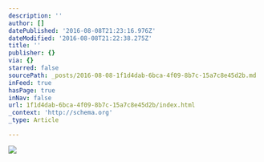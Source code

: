 ```yaml
---
description: ''
author: []
datePublished: '2016-08-08T21:23:16.976Z'
dateModified: '2016-08-08T21:22:38.275Z'
title: ''
publisher: {}
via: {}
starred: false
sourcePath: _posts/2016-08-08-1f1d4dab-6bca-4f09-8b7c-15a7c8e45d2b.md
inFeed: true
hasPage: true
inNav: false
url: 1f1d4dab-6bca-4f09-8b7c-15a7c8e45d2b/index.html
_context: 'http://schema.org'
_type: Article

---
```

![](https://the-grid-user-content.s3-us-west-2.amazonaws.com/f661418b-3f67-4493-943d-9e3c0c85b2d2.jpg)
